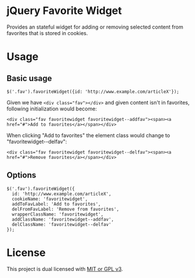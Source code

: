 # jQuery Favorite Widget
Provides an stateful widget for adding or removing selected content from
favorites that is stored in cookies.

# Usage

## Basic usage

```
$('.fav').favoriteWidget({id: 'http://www.example.com/articleX'});
```

Given we have ``<div class="fav"></div>`` and given content isn't in favorites,
following initialization would become:
```
<div class="fav favoritewidget favoritewidget--addfav"><span><a href="#">Add to favorites</a></span></div>
```

When clicking "Add to favorites" the element class would change to
"favoritewidget--delfav":
```
<div class="fav favoritewidget favoritewidget--delfav"><span><a href="#">Remove favorites</a></span></div>
```

## Options
```
$('.fav').favoriteWidget({
  id: 'http://www.example.com/articleX',
  cookieName: 'favoritewidget',
  addToFavLabel: 'Add to favorites',
  delFromFavLabel: 'Remove from favorites',
  wrapperClassName: 'favoritewidget',
  addClassName: 'favoritewidget--addfav',
  delClassName: 'favoritewidget--delfav'
});
```

# License
This project is dual licensed with [MIT or GPL v3](LICENSE).
